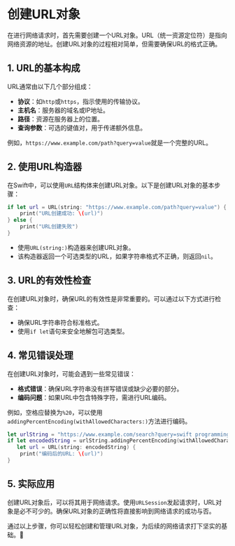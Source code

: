 ﻿# 创建URL对象

在进行网络请求时，首先需要创建一个URL对象。URL（统一资源定位符）是指向网络资源的地址。创建URL对象的过程相对简单，但需要确保URL的格式正确。

## 1. URL的基本构成

URL通常由以下几个部分组成：

- **协议**：如`http`或`https`，指示使用的传输协议。
- **主机名**：服务器的域名或IP地址。
- **路径**：资源在服务器上的位置。
- **查询参数**：可选的键值对，用于传递额外信息。

例如，`https://www.example.com/path?query=value`就是一个完整的URL。

## 2. 使用URL构造器

在Swift中，可以使用`URL`结构体来创建URL对象。以下是创建URL对象的基本步骤：

```swift
if let url = URL(string: "https://www.example.com/path?query=value") {
    print("URL创建成功: \(url)")
} else {
    print("URL创建失败")
}
```

- 使用`URL(string:)`构造器来创建URL对象。
- 该构造器返回一个可选类型的URL，如果字符串格式不正确，则返回`nil`。

## 3. URL的有效性检查

在创建URL对象时，确保URL的有效性是非常重要的。可以通过以下方式进行检查：

- 确保URL字符串符合标准格式。
- 使用`if let`语句来安全地解包可选类型。

## 4. 常见错误处理

在创建URL对象时，可能会遇到一些常见错误：

- **格式错误**：确保URL字符串没有拼写错误或缺少必要的部分。
- **编码问题**：如果URL中包含特殊字符，需进行URL编码。

例如，空格应替换为`%20`，可以使用`addingPercentEncoding(withAllowedCharacters:)`方法进行编码。

```swift
let urlString = "https://www.example.com/search?query=swift programming"
if let encodedString = urlString.addingPercentEncoding(withAllowedCharacters: .urlQueryAllowed),
   let url = URL(string: encodedString) {
    print("编码后的URL: \(url)")
}
```

## 5. 实际应用

创建URL对象后，可以将其用于网络请求。使用`URLSession`发起请求时，URL对象是必不可少的。确保URL对象的正确性将直接影响到网络请求的成功与否。

通过以上步骤，你可以轻松创建和管理URL对象，为后续的网络请求打下坚实的基础。🌟